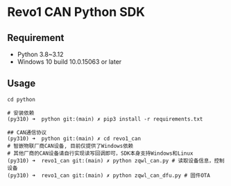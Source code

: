 # Revo1 CAN Python SDK

## Requirement

- Python 3.8~3.12
- Windows 10 build 10.0.15063 or later

## Usage

```shell
cd python

# 安装依赖
(py310) ➜  python git:(main) ✗ pip3 install -r requirements.txt

## CAN通信协议
(py310) ➜  python git:(main) ✗ cd revo1_can
# 智嵌物联厂商CAN设备, 目前仅提供了Windows依赖
# 其他厂商的CAN设备请自行实现读写回调即可，SDK本身支持Windows和Linux
(py310) ➜  revo1_can git:(main) ✗ python zqwl_can.py # 读取设备信息，控制设备
(py310) ➜  revo1_can git:(main) ✗ python zqwl_can_dfu.py # 固件OTA
```

